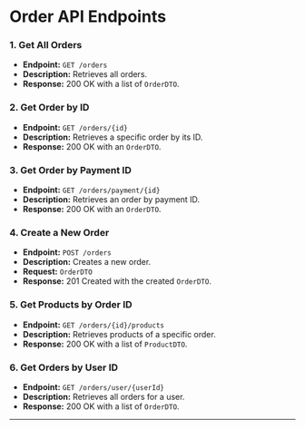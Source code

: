 # Order API Endpoints

### 1. **Get All Orders**

* **Endpoint:** `GET /orders`
* **Description:** Retrieves all orders.
* **Response:** 200 OK with a list of `OrderDTO`.

### 2. **Get Order by ID**

* **Endpoint:** `GET /orders/{id}`
* **Description:** Retrieves a specific order by its ID.
* **Response:** 200 OK with an `OrderDTO`.

### 3. **Get Order by Payment ID**

* **Endpoint:** `GET /orders/payment/{id}`
* **Description:** Retrieves an order by payment ID.
* **Response:** 200 OK with an `OrderDTO`.

### 4. **Create a New Order**

* **Endpoint:** `POST /orders`
* **Description:** Creates a new order.
* **Request:** `OrderDTO`
* **Response:** 201 Created with the created `OrderDTO`.

### 5. **Get Products by Order ID**

* **Endpoint:** `GET /orders/{id}/products`
* **Description:** Retrieves products of a specific order.
* **Response:** 200 OK with a list of `ProductDTO`.

### 6. **Get Orders by User ID**

* **Endpoint:** `GET /orders/user/{userId}`
* **Description:** Retrieves all orders for a user.
* **Response:** 200 OK with a list of `OrderDTO`.

---

